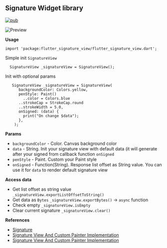 ## Signature Widget library


[![pub](https://img.shields.io/pub/v/flutter_vector_icons.svg)](https://pub.dev/packages/flutter_signature_view)

![Preview](https://github.com/kzjn10/Flutter_SignatureWidget/blob/master/graphic/Simulator%20Screen%20Shot%20-%20iPhone%2011%20Pro%20Max%20-%202019-11-20%20at%2014.36.07.png?raw=true)

**Usage**

   `import 'package:flutter_signature_view/flutter_signature_view.dart';`

  Simple init `SignatureView`
  

      SignatureView _signatureView = SignatureView();

Init with optional params

       SignatureView _signatureView = SignatureView(  
          backgroundColor: Colors.yellow,  
          penStyle: Paint()  
            ..color = Colors.blue  
          ..strokeCap = StrokeCap.round  
          ..strokeWidth = 5.0,  
          onSigned: (data) {  
            print("On change $data");  
          },  
        );

**Params**
 - `backgroundColor` - Color. Canvas background color
 - `data` - String. Init your signature view with default data (it will generate after your signed from callback function `onSigned`
 - `penStyle` - Paint. Custom your Paint style
 - `onSigned` - Function(String). Response list offset as String value. You can use it for `data` to render default signature view

 **Access data**

 - Get list offset as string value `_signatureView.exportListOffsetToString()`
 - Get data as `Bytes` `_signatureView.exportBytes()` -> `async` function
 - Check empty `_signatureView.isEmpty`
 - Clear current signature `_signatureView.clear()`

**References**

- [Signature](https://pub.dev/packages/signature#)  
- [Signature View And Custom Painter Implementation](https://www.youtube.com/watch?v=zu-do2luSAo)
- [Signature View And Custom Painter Implementation](https://www.youtube.com/watch?v=zu-do2luSAo)


